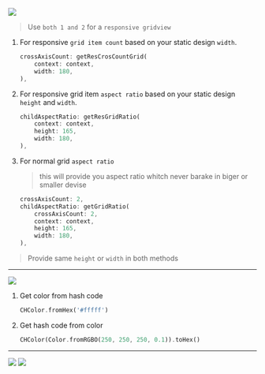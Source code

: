 
[![](https://img.shields.io/badge/for-GridView-green?style=for-the-badge)]()
> Use `both 1 and 2` for a `responsive gridview` 
1) For responsive `grid item count` based on your static design `width`.

    ```dart
    crossAxisCount: getResCrosCountGrid(
        context: context,
        width: 180,
    ),
    ```
2) For responsive grid item `aspect ratio` based on your static design `height` and `width`.

    ```dart
    childAspectRatio: getResGridRatio(
        context: context,
        height: 165,
        width: 180,
    ),
    ```
3) For normal grid `aspect ratio` 
    > this will provide you aspect ratio whitch never barake in biger or smaller devise

    ```dart
    crossAxisCount: 2,
    childAspectRatio: getGridRatio(
        crossAxisCount: 2,
        context: context,
        height: 165,
        width: 180,
    ),
    ```
> Provide same `height` or `width` in both methods
---

[![](https://img.shields.io/badge/for-color-green?style=for-the-badge)]()

1)  Get color from hash code

    ```dart
    CHColor.fromHex('#fffff')
    ```
2) Get hash code from color

    ```dart
    CHColor(Color.fromRGBO(250, 250, 250, 0.1)).toHex()
    ```
***
[![](https://img.shields.io/badge/RΞPADΓΞCH-blue??style=plastic)](https://repadtech.com/)
[![](https://img.shields.io/badge/@-oms-red??style=plastic)]()
